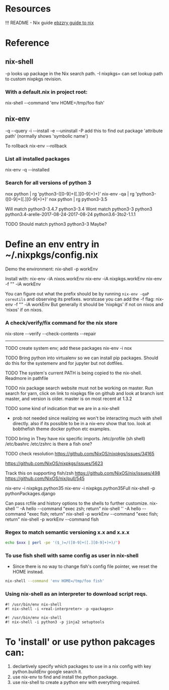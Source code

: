 # Resources

!!! README - Nix guide
[ebzzry guide to nix](https://ebzzry.io/en/nix/#environments)


# Reference

## nix-shell
-p <package> looks up package in the Nix search path.
-I nixpkgs=<url> can set lookup path to custom nixpkgs revision.

### With a default.nix in project root: ###
nix-shell --command 'env HOME=/tmp/foo fish'


## nix-env
-q --query
-i --install
-e --uninstall
-P   add this to find out package 'attribute path' (normally shows 'symbolic name')

To rollback
nix-env --rollback

### List all installed packages ###
nix-env -q --installed

### Search for all versions of python 3 ###
nox python | rg 'python3-([0-9]+([.][0-9]+)+)'
nix-env -qa | rg 'python3-([0-9]+([.][0-9]+)+)'
nox python | rg python3-3.5

Will match
	python3-3.4.7
	python3-3.4
Wont match
	python3-3
	python3
	python3.4-arelle-2017-08-24-2017-08-24
	python3.6-3to2-1.1.1

TODO Should match
	python3
	python3-3  Maybe?


# Define an env entry in ~/.nixpkgs/config.nix

Demo the environment:
nix-shell -p workEnv

Install with:
nix-env -iA nixos.workEnv
nix-env -iA nixpkgs.workEnv
nix-env -f "<nixpkgs>" -iA workEnv

You can figure out what the prefix should be by running `nix-env -qaP coreutils` and observing its prefixes.  worstcase you can add the -f flag:
nix-env -f "<nixpkgs>" -iA workEnv
But generally it should be 'nixpkgs' if not on nixos and 'nixos' if on nixos.


### A check/verify/fix command for the nix store
nix-store --verify --check-contents --repair


--------------------------------------------------------------------------------

TODO create system env; add these packages
nix-env -i nox

TODO Bring python into virtualenv so we can install pip packages.
Should do this for the systemenv and for jupyter but not dotfiles.


TODO The system's current PATH is being copied to the nix-shell.  Readmore in pathfile

TODO nix package search website must not be working on master.
Run search for yarn, click on link to nixpkgs file on github and look at branch isnt master, and version is older.  master is on most recent at 1.3.2


TODO some kind of indication that we are in a nix-shell
- prob not needed since realizing we won't be interacting much with shell directly.
also if its possible to be in a nix-env show that too.
look at bobthefish theme docker python etc examples.


TODO bring in 
They have nix specific imports.
/etc/profile   (sh shell)
/etc/bashrc
/etc/zshrc
is there a fish one?


TODO check resolution
https://github.com/NixOS/nixpkgs/issues/34165


https://github.com/NixOS/nixpkgs/issues/5623

Track this on supporting fish/zsh
https://github.com/NixOS/nix/issues/498
https://github.com/NixOS/nix/pull/545


nix-env -i nixpkgs.python35
nix-env -i nixpkgs.python35Full
nix-shell -p pythonPackages.django


Can pass rcfile and history options to the shells to further customize.
nix-shell '<nixpkgs>' -A hello --command "exec zsh; return"
nix-shell '<nixpkgs>' -A hello --command "exec fish; return"
nix-shell -p workEnv --command "exec fish; return"
nix-shell -p workEnv --command fish



### Regex to match semantic versioning  x.x and x.x.x ###
```bash
echo $xxx | perl -pe '($_)=/([0-9]+([.][0-9]+)+)/')
```

### To use fish shell with same config as user in nix-shell ###
- Since there is no way to change fish's config file pointer, we reset the HOME instead.
```bash
nix-shell --command 'env HOME=/tmp/foo fish'
```

### Using nix-shell as an interpreter to download script reqs. ###
```
#! /usr/bin/env nix-shell
#! nix-shell -i <real-interpreter> -p <packages>

#! /usr/bin/env nix-shell
#! nix-shell -i python3 -p jinja2 setuptools
```



# To 'install' or use python pakcages can:
1. declartively specify which packages to use in a nix config
with key python.buildEnv google search it.
2. use nix-env to find and install the python package.
3. use nix-shell to create a python env with everything required.





